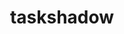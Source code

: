 ---
slug: "taskshadow"
title:  "taskshadow"
link: "track.domogalla.org"
description: "Built to help keep track of time spent while working on various projects. Built with AngularJS for the frontend, it leverages a .NET API built by a former coworker for the backend. The build process is handled by Gulp and Bower. It is statically served from Amazon S3."
order: 9
---